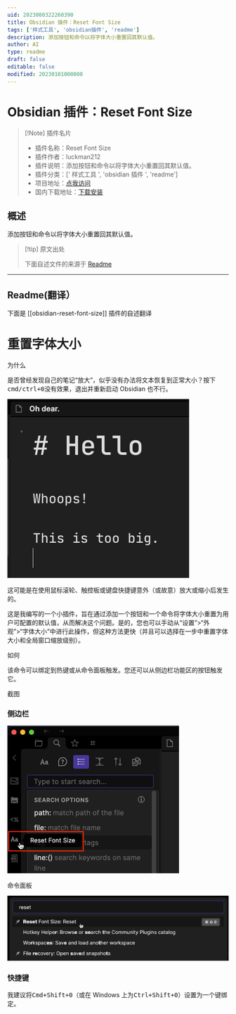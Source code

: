 ```yaml
---
uid: 2023080322260390
title: Obsidian 插件：Reset Font Size
tags: ['样式工具', 'obsidian插件', 'readme']
description: 添加按钮和命令以将字体大小重置回其默认值。
author: AI
type: readme
draft: false
editable: false
modified: 20230101000000
---
```


# Obsidian 插件：Reset Font Size

> [!Note] 插件名片
> - 插件名称：Reset Font Size
> - 插件作者：luckman212
> - 插件说明：添加按钮和命令以将字体大小重置回其默认值。
> - 插件分类：[' 样式工具 ', 'obsidian 插件 ', 'readme']
> - 项目地址：[点我访问](https://github.com/luckman212/obsidian-reset-font-size)
> - 国内下载地址：[下载安装](https://pkmer.cn/products/plugin/pluginMarket/?obsidian-reset-font-size)

## 概述

添加按钮和命令以将字体大小重置回其默认值。

> [!tip] 原文出处
>
>下面自述文件的来源于 [Readme](https://ghproxy.net/https://raw.githubusercontent.com/luckman212/obsidian-reset-font-size/main/README.md)

---

## Readme(翻译）

下面是 [[obsidian-reset-font-size]] 插件的自述翻译

# 重置字体大小

为什么

是否曾经发现自己的笔记“放大”，似乎没有办法将文本恢复到正常大小？按下<kbd>cmd/ctrl+0</kbd>没有效果，退出并重新启动 Obsidian 也不行。

<img src="https://raw.githubusercontent.com/luckman212/obsidian-reset-font-size/main/img/zoomed.png"/>

这可能是在使用鼠标滚轮、触控板或键盘快捷键意外（或故意）放大或缩小后发生的。

这是我编写的一个小插件，旨在通过添加一个按钮和一个命令将字体大小重置为用户可配置的默认值，从而解决这个问题。是的，您也可以手动从“设置”>“外观”>“字体大小”中进行此操作，但这种方法更快（并且可以选择在一步中重置字体大小和全局窗口缩放级别）。

如何

该命令可以绑定到热键或从命令面板触发。您还可以从侧边栏功能区的按钮触发它。

截图

### 侧边栏

<img src="https://raw.githubusercontent.com/luckman212/obsidian-reset-font-size/main/img/sidebar.png"/>

命令面板

<img src="https://raw.githubusercontent.com/luckman212/obsidian-reset-font-size/main/img/palette.png"/>

### 快捷键

我建议将<kbd>Cmd+Shift+0</kbd>（或在 Windows 上为<kbd>Ctrl+Shift+0</kbd>）设置为一个键绑定。
